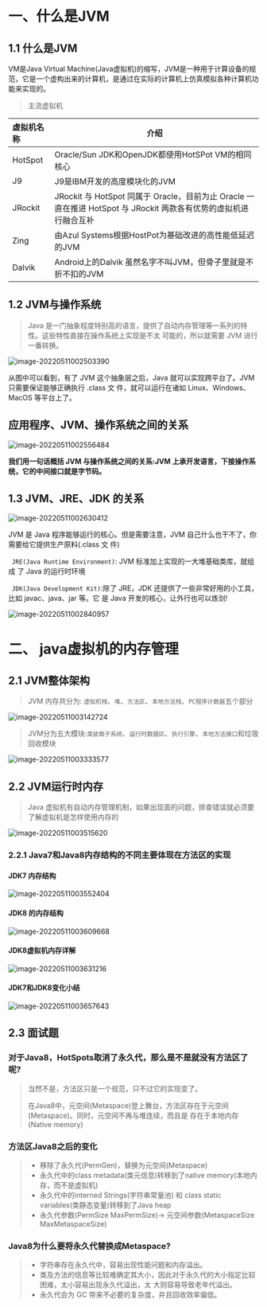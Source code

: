 # 一、什么是JVM

## 1.1 什么是JVM

VM是Java Virtual Machine(Java虚拟机)的缩写，JVM是一种用于计算设备的规范，它是一个虚构出来的计算机，是通过在实际的计算机上仿真模拟各种计算机功能来实现的。

> 主流虚拟机

| 虚拟机名称 | 介绍                                                         |
| :--------- | ------------------------------------------------------------ |
| HotSpot    | Oracle/Sun JDK和OpenJDK都使用HotSPot VM的相同核心            |
| J9         | J9是IBM开发的高度模块化的JVM                                 |
| JRockit    | JRockit 与 HotSpot 同属于 Oracle，目前为止 Oracle 一直在推进 HotSpot 与 JRockit 两款各有优势的虚拟机进行融合互补 |
| Zing       | 由Azul Systems根据HostPot为基础改进的高性能低延迟的JVM       |
| Dalvik     | Android上的Dalvik 虽然名字不叫JVM，但骨子里就是不折不扣的JVM |

## 1.2 JVM与操作系统

> Java 是一门抽象程度特别高的语言，提供了自动内存管理等一系列的特性。这些特性直接在操作系统上实现是不太 可能的，所以就需要 JVM 进行一番转换。

![image-20220511002503390](https://cdn.wuzx.cool/image-20220511002503390.png)

从图中可以看到，有了 JVM 这个抽象层之后，Java 就可以实现跨平台了。JVM 只需要保证能够正确执行 .class 文 件，就可以运行在诸如 Linux、Windows、MacOS 等平台上了。

## 应用程序、JVM、操作系统之间的关系

![image-20220511002556484](https://cdn.wuzx.cool/image-20220511002556484.png)



**我们用一句话概括 JVM 与操作系统之间的关系:JVM 上承开发语言，下接操作系统，它的中间接口就是字节码。**

## 1.3 JVM、JRE、JDK 的关系

![image-20220511002630412](https://cdn.wuzx.cool/image-20220511002630412.png)

JVM 是 Java 程序能够运行的核心。但是需要注意，JVM 自己什么也干不了，你需要给它提供生产原料(.class 文 件) 

` JRE(Java Runtime Environment)`: JVM 标准加上实现的一大堆基础类库，就组成 了 Java 的运行时环境

` JDK(Java Development Kit)`:除了 JRE，JDK 还提供了一些非常好用的小工具，比如 javac、java、jar 等。它 是 Java 开发的核心，让外行也可以炼剑!

![image-20220511002840957](https://cdn.wuzx.cool/image-20220511002840957.png)

# 二、 java虚拟机的内存管理

## 2.1 JVM整体架构

> JVM 内存共分为: `虚拟机栈`、`堆`、`方法区`、`本地方法栈`、`PC程序计数器`五个部分

![image-20220511003142724](https://cdn.wuzx.cool/image-20220511003142724.png)

> JVM分为五大模块:`类装载子系统`、`运行时数据区`、`执行引擎`、`本地方法接口`和垃圾回收模块

![image-20220511003333577](https://cdn.wuzx.cool/image-20220511003333577.png)

## 2.2 JVM运行时内存

> Java 虚拟机有自动内存管理机制，如果出现面的问题，排查错误就必须要了解虚拟机是怎样使用内存的

![image-20220511003515620](https://cdn.wuzx.cool/image-20220511003515620.png)

### 2.2.1 Java7和Java8内存结构的不同主要体现在方法区的实现

#### JDK7 内存结构

![image-20220511003552404](https://cdn.wuzx.cool/image-20220511003552404.png)

#### JDK8 的内存结构

![image-20220511003609668](https://cdn.wuzx.cool/image-20220511003609668.png)

#### JDK8虚拟机内存详解

![image-20220511003631216](https://cdn.wuzx.cool/image-20220511003631216.png)

#### JDK7和JDK8变化小结

![image-20220511003657643](https://cdn.wuzx.cool/image-20220511003657643.png)

## 2.3 面试题

### 对于Java8，HotSpots取消了永久代，那么是不是就没有方法区了呢?

> 当然不是，方法区只是一个规范，只不过它的实现变了。
>
> 在Java8中，元空间(Metaspace)登上舞台，方法区存在于元空间(Metaspace)。同时，元空间不再与堆连续，而且是 存在于本地内存(Native memory)

### 方法区Java8之后的变化

> + 移除了永久代(PermGen)，替换为元空间(Metaspace)
> + 永久代中的class metadata(类元信息)转移到了native memory(本地内存，而不是虚拟机)
> + 永久代中的interned Strings(字符串常量池) 和 class static variables(类静态变量)转移到了Java heap
> + 永久代参数(PermSize MaxPermSize)-> 元空间参数(MetaspaceSize MaxMetaspaceSize)

### Java8为什么要将永久代替换成Metaspace?

> +  字符串存在永久代中，容易出现性能问题和内存溢出。
> + 类及方法的信息等比较难确定其大小，因此对于永久代的大小指定比较困难，太小容易出现永久代溢出，太 大则容易导致老年代溢出。
> + 永久代会为 GC 带来不必要的复杂度，并且回收效率偏低。